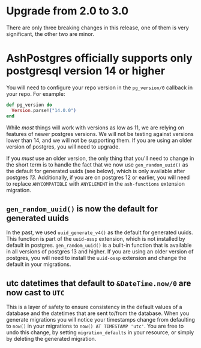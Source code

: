 # Upgrade from 2.0 to 3.0

There are only three breaking changes in this release, one of them is very significant, the other two are minor.

# AshPostgres officially supports only postgresql version 14 or higher

You will need to configure your repo version in the `pg_version/0` callback in your repo. For example:

```elixir
def pg_version do
  Version.parse!("14.0.0")
end
```

While _most_ things will work with versions as low as 11, we are relying on features of newer postgres versions. We will not be testing against versions lower than 14, and we will not be supporting them. If you are using an older version of postgres, you will need to upgrade.

If you _must_ use an older version, the only thing that you'll need to change in the short term is to handle the fact that we now use `gen_random_uuid()` as the default for generated uuids (see below), which is only available after postgres _13_. Additionally, if you are on postgres 12 or earlier, you will need to replace `ANYCOMPATIBLE` with `ANYELEMENT` in the `ash-functions` extension migration.

## `gen_random_uuid()` is now the default for generated uuids

In the past, we used `uuid_generate_v4()` as the default for generated uuids. This function is part of the `uuid-ossp` extension, which is not installed by default in postgres. `gen_random_uuid()` is a built-in function that is available in all versions of postgres 13 and higher. If you are using an older version of postgres, you will need to install the `uuid-ossp` extension and change the default in your migrations.

## utc datetimes that default to `&DateTime.now/0` are now cast to `UTC`

This is a layer of safety to ensure consistency in the default values of a database and the datetimes that are sent to/from the database. When you generate migrations you will notice your timestamps change from defaulting to `now()` in your migrations to `now() AT TIMESTAMP 'utc'`. You are free to undo this change, by setting `migration_defaults` in your resource, or simply by deleting the generated migration.
